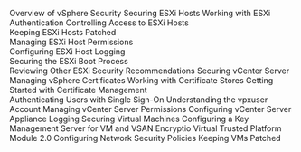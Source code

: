 Overview of vSphere Security 
Securing ESXi Hosts 
Working with ESXi Authentication 
Controlling Access to ESXi Hosts  
Keeping ESXi Hosts Patched  
Managing ESXi Host Permissions  
Configuring ESXi Host Logging  
Securing the ESXi Boot Process  
Reviewing Other ESXi Security Recommendations 
Securing vCenter Server
Managing vSphere Certificates 
Working with Certificate Stores 
Getting Started with Certificate Management  
Authenticating Users with Single Sign-On 
Understanding the vpxuser Account 
Managing vCenter Server Permissions 
Configuring vCenter Server Appliance Logging 
Securing Virtual Machines 
Configuring a Key Management Server for VM and VSAN Encryptio
Virtual Trusted Platform Module 2.0 
Configuring Network Security Policies
Keeping VMs Patched  